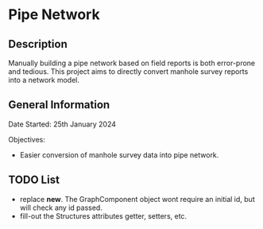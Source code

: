 # Pipe Network
## Description
Manually building a pipe network based on field reports is both error-prone and tedious. This project aims to directly convert manhole survey reports into a network model.
## General Information
Date Started: 25th January 2024

Objectives:
* Easier conversion of manhole survey data into pipe network.

## TODO List
* replace __new__. The GraphComponent object wont require an initial id, but will check any id passed.
* fill-out the Structures attributes getter, setters, etc.
